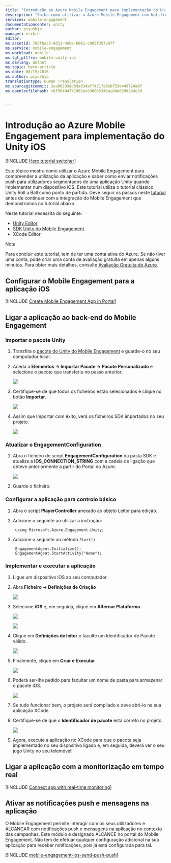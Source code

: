```yaml
---
title: "Introdução ao Azure Mobile Engagement para implementação do Unity iOS"
description: "Saiba como utilizar o Azure Mobile Engagement com Notificações Push e de Análise para implementação de aplicações Unity em dispositivos iOS."
services: mobile-engagement
documentationcenter: unity
author: piyushjo
manager: erikre
editor: 
ms.assetid: 7ddfbac3-8d13-4ebe-b061-c865f357297f
ms.service: mobile-engagement
ms.workload: mobile
ms.tgt_pltfrm: mobile-unity-ios
ms.devlang: dotnet
ms.topic: hero-article
ms.date: 08/19/2016
ms.author: piyushjo
translationtype: Human Translation
ms.sourcegitcommit: 2ea002938d69ad34aff421fa0eb753e449724a8f
ms.openlocfilehash: c8f50404771965ec636065346ac04e059d264c3d


---
```

# <a name="get-started-with-azure-mobile-engagement-for-unity-ios-deployment"></a>Introdução ao Azure Mobile Engagement para implementação do Unity iOS
[!INCLUDE [Hero tutorial switcher](../../includes/mobile-engagement-hero-tutorial-switcher.md)]

Este tópico mostra como utilizar o Azure Mobile Engagement para compreender a utilização da aplicação e saber como enviar notificações push para utilizadores segmentados de uma aplicação Unity quando implementar num dispositivo iOS.
Este tutorial utiliza o tutorial clássico Unity Roll a Ball como ponto de partida. Deve seguir os passos neste [tutorial](mobile-engagement-unity-roll-a-ball.md) antes de continuar com a integração do Mobile Engagement que demonstramos no tutorial abaixo. 

Neste tutorial necessita do seguinte:

* [Unity Editor](http://unity3d.com/get-unity)
* [SDK Unity do Mobile Engagement](https://aka.ms/azmeunitysdk)
* XCode Editor

> [!NOTE]
> Para concluir este tutorial, tem de ter uma conta ativa do Azure. Se não tiver uma conta, pode criar uma conta de avaliação gratuita em apenas alguns minutos. Para obter mais detalhes, consulte [Avaliação Gratuita do Azure](https://azure.microsoft.com/pricing/free-trial/?WT.mc_id=A0E0E5C02&amp;returnurl=http%3A%2F%2Fazure.microsoft.com%2Fen-us%2Fdocumentation%2Farticles%2Fmobile-engagement-unity-ios-get-started).
> 
> 

## <a name="a-idsetupazmeasetup-mobile-engagement-for-your-ios-app"></a><a id="setup-azme"></a>Configurar o Mobile Engagement para a aplicação iOS
[!INCLUDE [Create Mobile Engagement App in Portal](../../includes/mobile-engagement-create-app-in-portal-new.md)]

## <a name="a-idconnectingappaconnect-your-app-to-the-mobile-engagement-backend"></a><a id="connecting-app"></a>Ligar a aplicação ao back-end do Mobile Engagement
### <a name="import-the-unity-package"></a>Importar o pacote Unity
1. Transfira o [pacote do Unity do Mobile Engagement](https://aka.ms/azmeunitysdk) e guarde-o no seu computador local. 
2. Aceda a **Elementos -> Importar Pacote -> Pacote Personalizado** e selecione o pacote que transferiu no passo anterior. 
   
    ![][70] 
3. Certifique-se de que todos os ficheiros estão selecionados e clique no botão **Importar**. 
   
    ![][71] 
4. Assim que Importar com êxito, verá os ficheiros SDK importados no seu projeto.  
   
    ![][72] 

### <a name="update-the-engagementconfiguration"></a>Atualizar o EngagementConfiguration
1. Abra o ficheiro de script **EngagementConfiguration** da pasta SDK e atualize a **IOS\_CONNECTION\_STRING** com a cadeia de ligação que obteve anteriormente a partir do Portal do Azure.  
   
    ![][73]
2. Guarde o ficheiro. 

### <a name="configure-the-app-for-basic-tracking"></a>Configurar a aplicação para controlo básico
1. Abra o script **PlayerController** anexado ao objeto Leitor para edição. 
2. Adicione o seguinte ao utilizar a instrução:
   
        using Microsoft.Azure.Engagement.Unity;
3. Adicione o seguinte ao método `Start()`
   
        EngagementAgent.Initialize();
        EngagementAgent.StartActivity("Home");

### <a name="deploy-and-run-the-app"></a>Implementar e executar a aplicação
1. Ligue um dispositivo iOS ao seu computador. 
2. Abra **Ficheiro -> Definições de Criação** 
   
    ![][40]
3. Selecione **iOS** e, em seguida, clique em **Alternar Plataforma**
   
    ![][41]
   
    ![][42]
4. Clique em **Definições de leitor** e faculte um Identificador de Pacote válido. 
   
    ![][53]
5. Finalmente, clique em **Criar e Executar**
   
    ![][54]
6. Poderá ser-lhe pedido para facultar um nome de pasta para armazenar o pacote iOS. 
   
    ![][43]
7. Se tudo funcionar bem, o projeto será compilado e deve abri-lo na sua aplicação XCode. 
8. Certifique-se de que o **Identificador de pacote** está correto no projeto.  
   
    ![][75]
9. Agora, execute a aplicação no XCode para que o pacote seja implementado no seu dispositivo ligado e, em seguida, deverá ver o seu jogo Unity no seu telemóvel! 

## <a name="a-idmonitoraconnect-app-with-realtime-monitoring"></a><a id="monitor"></a>Ligar a aplicação com a monitorização em tempo real
[!INCLUDE [Connect app with real-time monitoring](../../includes/mobile-engagement-connect-app-with-monitor.md)]

## <a name="a-idintegratepushaenable-push-notifications-and-inapp-messaging"></a><a id="integrate-push"></a>Ativar as notificações push e mensagens na aplicação
O Mobile Engagement permite interagir com os seus utilizadores e ALCANÇAR com notificações push e mensagens na aplicação no contexto das campanhas. Este módulo é designado ALCANCE no portal do Mobile Engagement.
Não tem de efetuar qualquer configuração adicional na sua aplicação para receber notificações, pois já está configurada para tal.

[!INCLUDE [mobile-engagement-ios-send-push-push](../../includes/mobile-engagement-ios-send-push.md)]

<!-- Images. -->
[40]: ./media/mobile-engagement-unity-ios-get-started/40.png
[41]: ./media/mobile-engagement-unity-ios-get-started/41.png
[42]: ./media/mobile-engagement-unity-ios-get-started/42.png
[43]: ./media/mobile-engagement-unity-ios-get-started/43.png
[53]: ./media/mobile-engagement-unity-ios-get-started/53.png
[54]: ./media/mobile-engagement-unity-ios-get-started/54.png
[70]: ./media/mobile-engagement-unity-ios-get-started/70.png
[71]: ./media/mobile-engagement-unity-ios-get-started/71.png
[72]: ./media/mobile-engagement-unity-ios-get-started/72.png
[73]: ./media/mobile-engagement-unity-ios-get-started/73.png
[74]: ./media/mobile-engagement-unity-ios-get-started/74.png
[75]: ./media/mobile-engagement-unity-ios-get-started/75.png



<!--HONumber=Nov16_HO2-->


